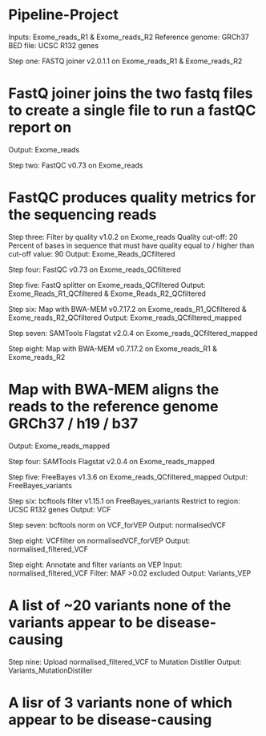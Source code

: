 # Pipeline-Project
Inputs: Exome_reads_R1 & Exome_reads_R2
Reference genome: GRCh37
BED file: UCSC R132 genes

Step one: FASTQ joiner v2.0.1.1 on Exome_reads_R1 & Exome_reads_R2
# FastQ joiner joins the two fastq files to create a single file to run a fastQC report on #
Output: Exome_reads

Step two: FastQC v0.73 on Exome_reads
# FastQC produces quality metrics for the sequencing reads #

Step three: Filter by quality v1.0.2 on Exome_reads 
            Quality cut-off: 20 
            Percent of bases in sequence that must have quality                 equal to / higher than cut-off value: 90
Output: Exome_Reads_QCfiltered

Step four: FastQC v0.73 on Exome_reads_QCfiltered

Step five: FastQ splitter on Exome_reads_QCfiltered
Output: Exome_Reads_R1_QCfiltered & Exome_Reads_R2_QCfiltered

Step six: Map with BWA-MEM v0.7.17.2 on Exome_reads_R1_QCfiltered & Exome_reads_R2_QCfiltered
Output: Exome_reads_QCfiltered_mapped

Step seven: SAMTools Flagstat v2.0.4 on Exome_reads_QCfiltered_mapped

Step eight: Map with BWA-MEM v0.7.17.2 on Exome_reads_R1 & Exome_reads_R2
# Map with BWA-MEM aligns the reads to the reference genome GRCh37 / h19 / b37 #
Output: Exome_reads_mapped

Step four: SAMTools Flagstat v2.0.4 on Exome_reads_mapped

Step five: FreeBayes v1.3.6 on Exome_reads_QCfiltered_mapped
Output: FreeBayes_variants

Step six: bcftools filter v1.15.1 on FreeBayes_variants
          Restrict to region: UCSC R132 genes
Output: VCF

Step seven: bcftools norm on VCF_forVEP
Output: normalisedVCF

Step eight: VCFfilter on normalisedVCF_forVEP
Output: normalised_filtered_VCF

Step eight: Annotate and filter variants on VEP
            Input: normalised_filtered_VCF
            Filter: MAF >0.02 excluded
Output: Variants_VEP
# A list of ~20 variants none of the variants appear to be disease-causing #

Step nine: Upload normalised_filtered_VCF to Mutation Distiller
Output: Variants_MutationDistiller
# A lisr of 3 variants none of which appear to be disease-causing #
